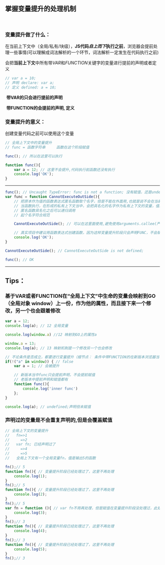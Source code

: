 ## 掌握变量提升的处理机制

<br/>

### 变量提升做了什么：

​	在当前上下文中（全局/私有/块级），**JS代码*自上而下*执行之前**，浏览器会提前处理一些事情(可以理解成词法解析的一个环节，词法解析一定发生在代码执行之前)                                                                                          

​	会把**当前上下文**中所有带*VAR*和*FUNCTION*关键字的变量进行提前的声明或者定义

```javascript
// var a = 10;
// 声明 declare: var a;
// 定义 defined: a = 10;
```

​	**带VAR的只会进行提前的声明**

​	**带FUNCTION的会提前的声明, 定义**



### 变量提升的意义：

创建变量代码之前可以使用这个变量

```javascript
// 全局上下文中的变量提升
// func = 函数字符串		函数在这个阶段赋值

func(); // 所以在这里可以执行

function func(){
    var a = 12; // 这里不会提升,代码执行前函数还没有执行
    console.log('OK');
}
```

------



```javascript
func(); // Uncaught TypeError: func is not a function; 没有赋值，还是undefined
var func = function CannotExecuteOutSide(){
    // 把原本作为值的函数表达式匿名函数取个名字，但是不能在外面用,也就是说不会在当前上下文中创建这个名字
    // 当函数执行，在形成的私有上下文当中，会把具名化的名字作为私有上下文的变量，值就是这个函数
    // 匿名函数具名化之后可以递归调用
    // 起个名字符合规范

    CannotExecuteOutSide(); // 可以在这里面使用,避免使用arguments.callee(严格模式不支持)

    // 真实项目中建议用函数表达式创建函数，因为这样变量提升阶段只会声明FUNC，不会赋值
    console.log('OK');
}

CannotExecuteOutSide(); // CannotExecuteOutSide is not defined;

func(); // OK
```

------

## Tips：

### **基于VAR或者FUNCTION在“全局上下文”中生命的变量会映射到GO（全局对象 window）上一份，作为他的属性，而且接下来一个修改，另一个也会跟着修改**

```javascript
var a = 12;
console.log(a); // 12 全局变量

console.log(window.a) //12 映射到GO上的属性a

window.a = 13;
console.log(a); // 13 映射机制是一个修改另一个也会修改
```

```javascript
// 不论条件是否成立，都要进行变量提升（细节点： 条件中带FUNCTION的在新版本浏览器当中只会提前声明，不会提前赋值）
if(!("a" in window)) { // false
    var a = 1; // 会被提升

    // 新版本当中func只会提前声明，不会提前赋值
    // 老版本中提前声明和赋值都有
    function func(){
        console.log('inner func')
    };
}

console.log(a); // undefined;声明但未赋值
```

### **声明过的变量是不会重复声明的,但是会覆盖赋值**

```javascript
// 全局上下文的变量提升
//   fn=>1
//     =>2
//   var fn; 已经声明过了
//     =>4
//     =>5
//   全局上下文有一个全局变量fn，值是输出5的函数

fn();// 5
function fn(){ // 变量提升阶段已经处理过了，这里不再处理
    console.log(1);
}
fn();// 5
function fn(){ // 变量提升阶段已经处理过了，这里不再处理
    console.log(2);
}
fn();// 5
var fn = function (){ // var fn不用再处理，但是赋值在变量提升阶段没处理过，此处需处理 全局上下文中的那个函数输出3
    console.log(3);
}
fn();// 3
function fn(){ // 变量提升阶段已经处理过了，这里不再处理
    console.log(4);
}
fn();// 3
function fn(){ // 变量提升阶段已经处理过了，这里不再处理
    console.log(5);
}
fn();// 3
```
